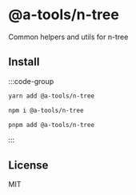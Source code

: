 # @a-tools/n-tree

Common helpers and utils for n-tree

## Install

:::code-group

```sh [yarn]
yarn add @a-tools/n-tree
```

```sh [npm]
npm i @a-tools/n-tree
```

```sh [pnpm]
pnpm add @a-tools/n-tree
```

:::

## License

MIT
